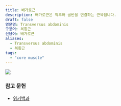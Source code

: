```yaml
---
title: 배가로근
description: 배가로근은 척추와 골반을 연결하는 근육입니다.
draft: false
영문명: Transversus abdominis
구용어: 복횡근
신용어: 배가로근
aliases:
  - Transversus abdominis
  - 복횡근
tags:
  - "core muscle"
---
```


![](https://i.makeagif.com/media/4-04-2020/eRxCuI.gif)

### 참고 문헌

- [위키백과](https://en.wikipedia.org/wiki/Transversus_abdominis)